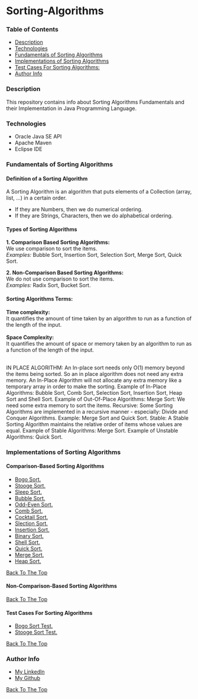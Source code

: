 # Sorting-Algorithms

### Table of Contents
- [Description](#description)
- [Technologies](#technologies)
- [Fundamentals of Sorting Algorithms](#fundamentals-of-Sorting-Algorithms)
- [Implementations of Sorting Algorithms](#implementations-of-Sorting-Algorithms)
- [Test Cases For Sorting Algorithms:](#test-cases-For-Sorting-Algorithms)
- [Author Info](#author-info)


### Description
This repository contains info about Sorting Algorithms Fundamentals and their Implementation in Java Programming Language.


### Technologies
- Oracle Java SE API
- Apache Maven
- Eclipse IDE


### Fundamentals of Sorting Algorithms
#### Definition of a Sorting Algorithm
A Sorting Algorithm is an algorithm that puts elements of a Collection (array, list, ...) in a certain order.
<ul>
    <li>If they are Numbers, then we do numerical ordering.</li>
    <li>If they are Strings, Characters, then we do alphabetical ordering.</li>
</ul>

#### Types of Sorting Algorithms
**1. Comparison Based Sorting Algorithms:**<br/> 
We use comparison to sort the items.<br/>
<i>Examples:</i> Bubble Sort, Insertion Sort, Selection Sort, Merge Sort, Quick Sort.<br/>
    
**2. Non-Comparison Based Sorting Algorithms:**<br/> 
We do not use comparison to sort the items.<br/>
<i>Examples:</i> Radix Sort, Bucket Sort.<br/>

#### Sorting Algorithms Terms:
**Time complexity:**<br/>
It quantifies the amount of time taken by an algorithm to run as a function of the length of the input.<br/><br/>
**Space Complexity:**<br/>
It quantifies the amount of space or memory taken by an algorithm to run as a function of the length of the input.<br/><br/>

IN PLACE ALGORITHM: An In-place sort needs only O(1) memory beyond the items being sorted. So an in place algorithm does not need any extra memory.
						An In-Place Algorithm will not allocate any extra memory like a temporary array in order to make the sorting.
						Example of In-Place Algorithms: Bubble Sort, Comb Sort, Selection Sort, Insertion Sort, Heap Sort and Shell Sort.
						Example of Out-Of-Place Algorithms: Merge Sort: We need some extra memory to sort the items.
	Recursive: Some Sorting Algorithms are implemented in a recursive manner - especially: Divide and Conquer Algorithms. Example: Merge Sort and Quick Sort.
	Stable: A Stable Sorting Algorithm maintains the relative order of items whose values are equal.
			Example of Stable Algorithms: Merge Sort.
			Example of Unstable Algorithms: Quick Sort.

### Implementations of Sorting Algorithms     
#### Comparison-Based Sorting Algorithms
- [Bogo Sort.](/src/main/java/comparisonBasedSortingAlgorithms/BogoSortingAlgorithm.java)<br/>
- [Stooge Sort.](/src/main/java/comparisonBasedSortingAlgorithms/StoogeSortingAlgorithm.java)<br/>
- [Sleep Sort.](/src/main/java/comparisonBasedSortingAlgorithms/SleepSortingAlgorithm.java)<br/>
- [Bubble Sort.](/src/main/java/comparisonBasedSortingAlgorithms/BubbleSortingAlgorithm.java)<br/>
- [Odd-Even Sort.](/src/main/java/comparisonBasedSortingAlgorithms/OddEvenSortingAlgorithm.java)<br/>
- [Comb Sort.](/src/main/java/comparisonBasedSortingAlgorithms/CombSortingAlgorithm.java)<br/>
- [Cocktail Sort.](/src/main/java/comparisonBasedSortingAlgorithms/CocktailSortingAlgorithm.java)<br/>
- [Slection Sort.](/src/main/java/comparisonBasedSortingAlgorithms/SlectionSortingAlgorithm.java)<br/>
- [Insertion Sort.](/src/main/java/comparisonBasedSortingAlgorithms/InsertionSortingAlgorithm.java)<br/>
- [Binary Sort.](/src/main/java/comparisonBasedSortingAlgorithms/BinarySortingAlgorithm.java)<br/>
- [Shell Sort.](/src/main/java/comparisonBasedSortingAlgorithms/ShellSortingAlgorithm.java)<br/>
- [Quick Sort.](/src/main/java/comparisonBasedSortingAlgorithms/QuickSortingAlgorithm.java)<br/>
- [Merge Sort.](/src/main/java/comparisonBasedSortingAlgorithms/MergeSortingAlgorithm.java)<br/>
- [Heap Sort.](/src/main/java/comparisonBasedSortingAlgorithms/HeapSortingAlgorithm.java)<br/>

[Back To The Top](#Sorting-Algorithms)
      
      
      
#### Non-Comparison-Based Sorting Algorithms


[Back To The Top](#Sorting-Algorithms)



#### Test Cases For Sorting Algorithms
- [Bogo Sort Test.](/src/test/java/BogoSortingAlgorithmTest.java)<br/>
- [Stooge Sort Test.](/src/test/java/StoogeSortingAlgorithmTest.java)<br/>


[Back To The Top](#Sorting-Algorithms)



### Author Info
- [My LinkedIn](https://www.linkedin.com/in/rawad-alaryan-26a816131/)
- [My Github](https://github.com/RawadAlaryan)

[Back To The Top](#Sorting-Algorithms)
